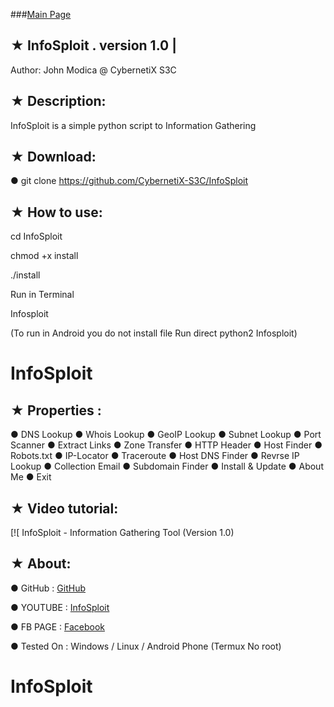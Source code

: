 ###[Main Page](https://CybernetiX-S3C.GitHub.io)

## ★ InfoSploit . version 1.0 | 

   Author: John Modica @ CybernetiX S3C
## ★ Description:

InfoSploit is a simple python script to Information Gathering 

## ★ Download:

● git clone https://github.com/CybernetiX-S3C/InfoSploit

## ★ How to use:

cd InfoSploit

chmod +x install

./install

Run in Terminal 

Infosploit

(To run in Android you do not install file Run direct python2 Infosploit)

# InfoSploit

## ★ Properties :

● DNS Lookup 
● Whois Lookup
● GeoIP Lookup
● Subnet Lookup
● Port Scanner
● Extract Links 
● Zone Transfer
● HTTP Header
● Host Finder
● Robots.txt
● IP-Locator
● Traceroute
● Host DNS Finder
● Revrse IP Lookup
● Collection Email
● Subdomain Finder 
● Install & Update
● About Me 
● Exit


## ★ Video tutorial:

[![ InfoSploit - Information Gathering Tool (Version 1.0) 

## ★ About:
● GitHub    : [GitHub](https://CybernetiX-S3C.GitHub.io/Infosploit)

● YOUTUBE   : [InfoSploit](https://www.youtube.com/watch?v=-6aV9LLF8NQ&t=9s)

● FB PAGE   : [Facebook](https://www.facebook.com/Cyber.S3C.Professional)

● Tested On : Windows / Linux / Android Phone (Termux No root)

# InfoSploit


